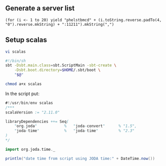 ## Generate a server list
```
(for (i <- 1 to 20) yield "phelstbmcd" + (i.toString.reverse.padTo(4, "0").reverse.mkString) + ":11211").mkString(",")
```

## Setup scalas
```bash
vi scalas
```

```bash
#!/bin/sh
sbt -Dsbt.main.class=sbt.ScriptMain -sbt-create \
    -Dsbt.boot.directory=$HOME/.sbt/boot \
    "$@"
```

```bash
chmod a+x scalas
```

In the script put:
```scala
#!/usr/bin/env scalas
/***
scalaVersion := "2.11.0"

libraryDependencies ++= Seq(
    "org.joda"            %   "joda-convert"      % "1.5",
    "joda-time"           %   "joda-time"         % "2.3"
)
*/

import org.joda.time._

println("date time from script using JODA time:" + DateTime.now())
```
